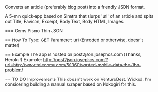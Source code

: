 Converts an article (preferably blog post) into a friendly JSON format.

A 5-min quick-app based on Sinatra that slurps 'url' of an article and spits out Title, Favicon, Excerpt, Body Text, Body HTML, Images.

=== Gems
Pismo
Thin
JSON

== How To
Type: GET
Parameter: url (Encoded or otherwise, doesn't matter)

== Example
The app is hosted on post2json.josephcs.com (Thanks, Heroku!)
Example: http://post2json.josephcs.com/?url=http://www.telecoms.com/50360/wasted-mobile-data-the-1bn-problem/

== TO-DO Improvements
This doesn't work on VentureBeat. Wicked. I'm considering building a manual scraper based on Nokogiri for this.
